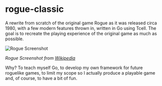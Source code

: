# rogue-classic
A rewrite from scratch of the original game Rogue as it was released circa 1980, with a few modern features thrown in, written in Go using Tcell. The goal is to recreate the playing experience of the original game as much as possible.  

![Rogue Screenshot](https://upload.wikimedia.org/wikipedia/commons/0/0c/Rogue_Screenshot.png)

_Rogue Screenshot from [Wikipedia](https://en.wikipedia.org/wiki/Rogue_(video_game))_

Why?  To teach myself Go, to develop my own framework for future roguelike games, to limit my scope so I actually produce a playable game and, of course, to have a bit of fun.
